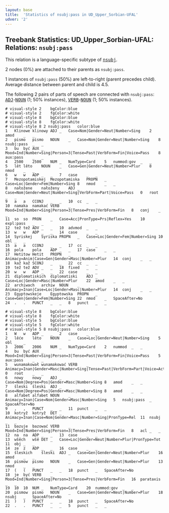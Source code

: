 ```yaml
---
layout: base
title:  'Statistics of nsubj:pass in UD_Upper_Sorbian-UFAL'
udver: '2'
---
```


## Treebank Statistics: UD_Upper_Sorbian-UFAL: Relations: `nsubj:pass`

This relation is a language-specific subtype of <tt><a href="hsb_ufal-dep-nsubj.html">nsubj</a></tt>.

2 nodes (0%) are attached to their parents as `nsubj:pass`.

1 instances of `nsubj:pass` (50%) are left-to-right (parent precedes child).
Average distance between parent and child is 4.5.

The following 2 pairs of parts of speech are connected with `nsubj:pass`: <tt><a href="hsb_ufal-pos-ADJ.html">ADJ</a></tt>-<tt><a href="hsb_ufal-pos-NOUN.html">NOUN</a></tt> (1; 50% instances), <tt><a href="hsb_ufal-pos-VERB.html">VERB</a></tt>-<tt><a href="hsb_ufal-pos-NOUN.html">NOUN</a></tt> (1; 50% instances).


~~~ conllu
# visual-style 2	bgColor:blue
# visual-style 2	fgColor:white
# visual-style 8	bgColor:blue
# visual-style 8	fgColor:white
# visual-style 8 2 nsubj:pass	color:blue
1	Klinowe	klinowy	ADJ	_	Case=Nom|Gender=Neut|Number=Sing	2	amod	_	_
2	pismo	pismo	NOUN	_	Case=Nom|Gender=Neut|Number=Sing	8	nsubj:pass	_	_
3	bu	być	AUX	_	Mood=Ind|Number=Sing|Person=3|Tense=Past|VerbForm=Fin|Voice=Pass	8	aux:pass	_	_
4	2500	2500	NUM	_	NumType=Card	5	nummod:gov	_	_
5	lět	lěto	NOUN	_	Case=Gen|Gender=Neut|Number=Plur	8	nmod	_	_
6	w	w	ADP	_	_	7	case	_	_
7	Mezopotamiskej	Mezopotamiska	PROPN	_	Case=Loc|Gender=Fem|Number=Sing	8	nmod	_	_
8	nałožene	nałoženy	ADJ	_	Case=Nom|Gender=Neut|Number=Sing|VerbForm=Part|Voice=Pass	0	root	_	_
9	a	a	CCONJ	_	_	10	cc	_	_
10	namaka	namakać	VERB	_	Mood=Ind|Number=Sing|Person=3|Tense=Pres|VerbForm=Fin	8	conj	_	_
11	so	so	PRON	_	Case=Acc|PronType=Prs|Reflex=Yes	10	expl:pass	_	_
12	tež	tež	ADV	_	_	10	advmod	_	_
13	w	w	ADP	_	_	14	case	_	_
14	Syriskej	Syriska	PROPN	_	Case=Loc|Gender=Fem|Number=Sing	10	obl	_	_
15	a	a	CCONJ	_	_	17	cc	_	_
16	pola	pola	ADP	_	_	17	case	_	_
17	Hetitow	Hetit	PROPN	_	Animacy=Anim|Case=Gen|Gender=Masc|Number=Plur	14	conj	_	_
18	kaž	kaž	SCONJ	_	_	22	cc	_	_
19	tež	tež	ADV	_	_	18	fixed	_	_
20	w	w	ADP	_	_	22	case	_	_
21	diplomatiskich	diplomatiski	ADJ	_	Case=Loc|Gender=Masc|Number=Plur	22	amod	_	_
22	archiwach	archiw	NOUN	_	Animacy=Inan|Case=Loc|Gender=Masc|Number=Plur	14	conj	_	_
23	Egyptowskeje	Egyptowska	PROPN	_	Case=Gen|Gender=Fem|Number=Sing	22	nmod	_	SpaceAfter=No
24	.	.	PUNCT	_	_	8	punct	_	_

~~~


~~~ conllu
# visual-style 8	bgColor:blue
# visual-style 8	fgColor:white
# visual-style 5	bgColor:blue
# visual-style 5	fgColor:white
# visual-style 5 8 nsubj:pass	color:blue
1	W	w	ADP	_	_	2	case	_	_
2	lěće	lěto	NOUN	_	Case=Loc|Gender=Neut|Number=Sing	5	obl	_	_
3	2006	2006	NUM	_	NumType=Card	2	nummod	_	_
4	bu	być	AUX	_	Mood=Ind|Number=Sing|Person=3|Tense=Past|VerbForm=Fin|Voice=Pass	5	aux:pass	_	_
5	wunamakował	wunamakować	VERB	_	Animacy=Inan|Gender=Masc|Number=Sing|Tense=Past|VerbForm=Part|Voice=Act	0	root	_	_
6	nowy	nowy	ADJ	_	Case=Nom|Degree=Pos|Gender=Masc|Number=Sing	8	amod	_	_
7	šleski	šleski	ADJ	_	Case=Nom|Degree=Pos|Gender=Masc|Number=Sing	8	amod	_	_
8	alfabet	alfabet	NOUN	_	Animacy=Inan|Case=Nom|Gender=Masc|Number=Sing	5	nsubj:pass	_	SpaceAfter=No
9	,	,	PUNCT	_	_	11	punct	_	_
10	kotryž	kotryž	DET	_	Animacy=Inan|Case=Nom|Gender=Masc|Number=Sing|PronType=Rel	11	nsubj	_	_
11	bazuje	bazować	VERB	_	Mood=Ind|Number=Sing|Person=3|Tense=Pres|VerbForm=Fin	8	acl	_	_
12	na	na	ADP	_	_	13	case	_	_
13	wšěch	wšě	DET	_	Case=Loc|Gender=Neut|Number=Plur|PronType=Tot	11	obj	_	_
14	ze	z	ADP	_	_	16	case	_	_
15	šleskich	šleski	ADJ	_	Case=Gen|Gender=Neut|Number=Plur	16	amod	_	_
16	pismow	pismo	NOUN	_	Case=Gen|Gender=Neut|Number=Plur	13	nmod	_	_
17	(	(	PUNCT	_	_	18	punct	_	SpaceAfter=No
18	je	być	VERB	_	Mood=Ind|Number=Sing|Person=3|Tense=Pres|VerbForm=Fin	16	parataxis	_	_
19	10	10	NUM	_	NumType=Card	20	nummod:gov	_	_
20	pismow	pismo	NOUN	_	Case=Gen|Gender=Neut|Number=Plur	18	nsubj	_	SpaceAfter=No
21	)	)	PUNCT	_	_	18	punct	_	SpaceAfter=No
22	.	.	PUNCT	_	_	5	punct	_	_

~~~


